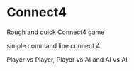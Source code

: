 # Connect4
Rough and quick Connect4 game

simple command line connect 4

Player vs Player, Player vs AI and AI vs AI
